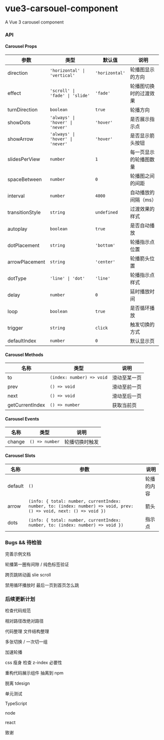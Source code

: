 # vue3-carsouel-component

A Vue 3 carousel component

### API

#### Carousel Props

| 参数            | 类型                             | 默认值         | 说明                   |
| --------------- | -------------------------------- | -------------- | ---------------------- |
| direction       | `'horizontal' \| 'vertical'`     | `'horizontal'` | 轮播图显示的方向       |
| effect          | `'scroll' \| 'fade' \| 'slide'`  | `'fade'`       | 轮播图切换时的过渡效果 |
| turnDirection   | `boolean`                        | `true`         | 轮播方向               |
| showDots        | `'always' \| 'hover' \| 'never'` | `'hover'`      | 是否展示指示点         |
| showArrow       | `'always' \| 'hover' \| 'never'` | `'hover'`      | 是否显示箭头按钮       |
| slidesPerView   | `number`                         | `1`            | 每一页显示的轮播图数量 |
| spaceBetween    | `number`                         | `0`            | 轮播图之间的间距       |
| interval        | `number`                         | `4000`         | 自动播放的间隔（ms）   |
| transitionStyle | `string`                         | `undefined`    | 过渡效果的样式         |
| autoplay        | `boolean`                        | `true`         | 是否自动播放           |
| dotPlacement    | `string`                         | `'bottom'`     | 轮播指示点位置         |
| arrowPlacement  | `string`                         | `'center'`     | 轮播箭头位置           |
| dotType         | `'line' \| 'dot'`                | `'line'`       | 轮播指示点样式         |
| delay           | `number`                         | `0`            | 延时播放时间           |
| loop            | `boolean`                        | `true`         | 是否循环播放           |
| trigger         | `string`                         | `click`        | 触发切换的方式         |
| defaultIndex    | `number`                         | `0`            | 默认显示页             |

#### Carousel Methods

| 名称            | 类型                      | 说明         |
| --------------- | ------------------------- | ------------ |
| to              | `(index: number) => void` | 滑动至某一页 |
| prev            | `() => void`              | 滑动至前一页 |
| next            | `() => void`              | 滑动至后一页 |
| getCurrentIndex | `() => number`            | 获取当前页   |

#### Carousel Events

| 名称   | 类型           | 说明           |
| ------ | -------------- | -------------- |
| change | `() => number` | 轮播切换时触发 |

#### Carousel Slots

| 名称 | 参数 | 说明 |
| --- | --- | --- |
| default | `()` | 轮播的内容 |
| arrow | `(info: { total: number, currentIndex: number, to: (index: number) => void, prev: () => void, next: () => void })` | 箭头 |
| dots | `(info: { total: number, currentIndex: number, to: (index: number) => void })` | 指示点 |

### Bugs && 待检验

完善示例文档

轮播第一圈有间隙 / 纯色标签验证

跨页跳转动画 slie scroll

禁用循环播放时 最后一页到首页怎么跳

### 后续更新计划

检查代码规范

相对路径改绝对路径

代码整理 文件结构整理

多张切换 / 一次切一组

加速轮播

css 瘦身 检查 z-index 必要性

重构代码展示组件 抽离到 npm

脱离 tdesign

单元测试

TypeScript

node

react

致谢
